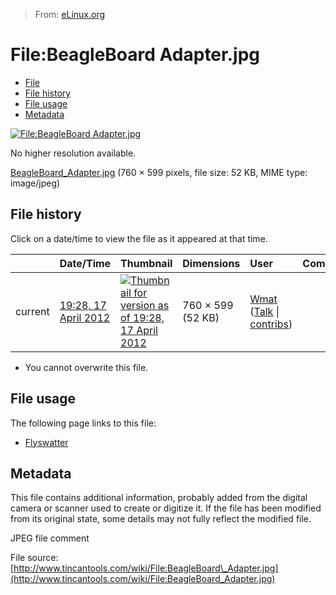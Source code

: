 > From: [eLinux.org](http://eLinux.org/File:BeagleBoard_Adapter.jpg "http://eLinux.org/File:BeagleBoard_Adapter.jpg")


# File:BeagleBoard Adapter.jpg



-   [File](#file)
-   [File history](#filehistory)
-   [File usage](#filelinks)
-   [Metadata](#metadata)

[![File:BeagleBoard
Adapter.jpg](http://eLinux.org/images/f/f0/BeagleBoard_Adapter.jpg)](http://eLinux.org/images/f/f0/BeagleBoard_Adapter.jpg)

No higher resolution available.

[BeagleBoard\_Adapter.jpg](http://eLinux.org/images/f/f0/BeagleBoard_Adapter.jpg "BeagleBoard Adapter.jpg")
‎(760 × 599 pixels, file size: 52 KB, MIME type: image/jpeg)

## File history

Click on a date/time to view the file as it appeared at that time.

<table>
<thead>
<tr class="header">
<th align="left"></th>
<th align="left">Date/Time</th>
<th align="left">Thumbnail</th>
<th align="left">Dimensions</th>
<th align="left">User</th>
<th align="left">Comment</th>
</tr>
</thead>
<tbody>
<tr class="odd">
<td align="left">current</td>
<td align="left"><a href="http://elinux.org/images/f/f0/BeagleBoard_Adapter.jpg">19:28, 17 April 2012</a></td>
<td align="left"><a href="http://elinux.org/images/f/f0/BeagleBoard_Adapter.jpg"><img src="http://elinux.org/images/thumb/f/f0/BeagleBoard_Adapter.jpg/120px-BeagleBoard_Adapter.jpg" alt="Thumbnail for version as of 19:28, 17 April 2012" /></a></td>
<td align="left">760 × 599 (52 KB)</td>
<td align="left"><a href="http://elinux.org/User:Wmat" title="User:Wmat">Wmat</a> (<a href="http://elinux.org/User_talk:Wmat" title="User talk:Wmat">Talk</a> | <a href="http://elinux.org/Special:Contributions/Wmat" title="Special:Contributions/Wmat">contribs</a>)</td>
<td align="left"></td>
</tr>
</tbody>
</table>

-   You cannot overwrite this file.

## File usage

The following page links to this file:

-   [Flyswatter](http://eLinux.org/Flyswatter "Flyswatter")

## Metadata

This file contains additional information, probably added from the
digital camera or scanner used to create or digitize it. If the file has
been modified from its original state, some details may not fully
reflect the modified file.

JPEG file comment

File source:
[http://www.tincantools.com/wiki/File:BeagleBoard\_Adapter.jpg](http://www.tincantools.com/wiki/File:BeagleBoard_Adapter.jpg)


